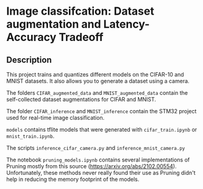 # Image classifcation: Dataset augmentation and Latency-Accuracy Tradeoff

## Description
This project trains and quantizes different models on the CIFAR-10 and MNIST datasets. It also allows you to generate a dataset using a camera.

The folders `CIFAR_augmented_data` and `MNIST_augmented_data` contain the self-collected dataset augmentations for CIFAR and MNIST.

The folder `CIFAR_inference` and `MNIST_inference` contain the STM32 project used for real-time image classification.

`models` contains tflite models that were generated with `cifar_train.ipynb` or `mnist_train.ipynb`. 

The scripts `inference_cifar_camera.py` and `inference_mnist_camera.py`

The notebook `pruning_models.ipynb` contains several implementations of Pruning mostly from this source (https://arxiv.org/abs/2102.00554). Unfortunately, these methods never really found their use as Pruning didn't help in reducing the memory footprint of the models.
